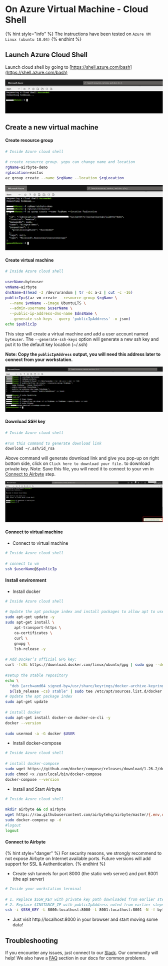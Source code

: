 # On Azure Virtual Machine - Cloud Shell

{% hint style="info" %}
The instructions have been tested on `Azure VM Linux (ubuntu 18.04)`
{% endhint %}

## Launch Azure Cloud Shell

Launch cloud shell by going to [https://shell.azure.com/bash](https://shell.azure.com/bash)

![](../.gitbook/assets/azure_shell_launch.png)

## Create a new virtual machine

#### Create resource group

```bash
# Inside Azure cloud shell

# create resource group. yopu can change name and location
rgName=airbyte-demo
rgLocation=eastus
az group create --name $rgName --location $rgLocation
```
![](../.gitbook/assets/azure_shell_create_rg.png)

#### Create virtual machine

```bash
# Inside Azure cloud shell

userName=byteuser
vmName=airbyte
dnsName=$(head -3 /dev/urandom | tr -dc a-z | cut -c -16)
publicIp=$(az vm create --resource-group $rgName \
  --name $vmName --image UbuntuLTS \
  --admin-username $userName \
  --public-ip-address-dns-name $dnsName \
  --generate-ssh-keys --query 'publicIpAddress' -o json)
echo $publicIp
```

This step will create a virtual machine and add a user account named `byteuser`. The ``--generate-ssh-keys`` option will generate a new ssh key and put it to the default key location (~/.ssh)

**Note: Copy the ``publicIpAddress`` output, you will need this address later to connect from your workstation.**

![](../.gitbook/assets/azure_shell_create_vm.png)

#### Download SSH key

```bash
# Inside Azure cloud shell

#run this command to generate download link
download ~/.ssh/id_rsa
```
Above command will generate download link and give you pop-up on right bottom side, click on `Click here to download your file.` to download private key. 
Note: Save this file, you will need it to connect to your vm in [Connect to Airbyte](#connect-to-airbyte) step.

![](../.gitbook/assets/azure_shell_download_ssh_key.png)

#### Connect to virtual machine

- Connect to virtual machine 

```bash
# Inside Azure cloud shell

# connect to vm 
ssh $userName@$publicIp
```

#### Install environment

- Install docker
  
```bash
# Inside Azure cloud shell

# Update the apt package index and install packages to allow apt to use a repository over HTTPS
sudo apt-get update -y
sudo apt-get install \
    apt-transport-https \
    ca-certificates \
    curl \
    gnupg \
    lsb-release -y

# Add Docker’s official GPG key:
curl -fsSL https://download.docker.com/linux/ubuntu/gpg | sudo gpg --dearmor -o /usr/share/keyrings/docker-archive-keyring.gpg

#setup the stable repository
echo \
  "deb [arch=amd64 signed-by=/usr/share/keyrings/docker-archive-keyring.gpg] https://download.docker.com/linux/ubuntu \
  $(lsb_release -cs) stable" | sudo tee /etc/apt/sources.list.d/docker.list > /dev/null
# Update the apt package index
sudo apt-get update

# install docker
sudo apt-get install docker-ce docker-ce-cli -y
docker --version

sudo usermod -a -G docker $USER
```
- Install docker-compose

```bash
# Inside Azure cloud shell

# install docker-compose
sudo wget https://github.com/docker/compose/releases/download/1.26.2/docker-compose-$(uname -s)-$(uname -m) -O /usr/local/bin/docker-compose
sudo chmod +x /usr/local/bin/docker-compose
docker-compose --version
```

- Install and Start Airbyte

```bash
# Inside Azure cloud shell

mkdir airbyte && cd airbyte
wget https://raw.githubusercontent.com/airbytehq/airbyte/master/{.env,docker-compose.yaml}
sudo docker-compose up -d
#logout
logout
```

#### Connect to Airbyte

{% hint style="danger" %}
For security reasons, we strongly recommend to not expose Airbyte on Internet available ports. Future versions will add support for SSL & Authentication.
{% endhint %}

- Create ssh tunnels for port 8000 (the static web server) and port 8001 (the api server)
```bash
# Inside your workstation terminal

# 1. Replace $SSH_KEY with private key path downloaded from earlier steps
# 2. Replace $INSTANCE_IP with publicIpAddress noted from earlier steps
ssh -i $SSH_KEY -L 8000:localhost:8000 -L 8001:localhost:8001 -N -f byteuser@$INSTANCE_IP
```
- Just visit http://localhost:8000 in your browser and start moving some data!




## Troubleshooting

If you encounter any issues, just connect to our [Slack](https://slack.airbyte.io). Our community will help! We also have a [FAQ](../faq/technical-support.md) section in our docs for common problems.
